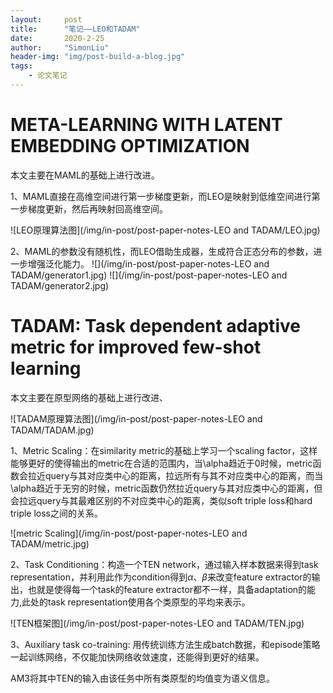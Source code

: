 ```yaml
---
layout:     post
title:      "笔记——LEO和TADAM"
date:       2020-2-25
author:     "SimonLiu"
header-img: "img/post-build-a-blog.jpg"
tags:
    - 论文笔记
---
```

# META-LEARNING WITH LATENT EMBEDDING OPTIMIZATION
本文主要在MAML的基础上进行改进。

1、MAML直接在高维空间进行第一步梯度更新，而LEO是映射到低维空间进行第一步梯度更新，然后再映射回高维空间。


![LEO原理算法图](/img/in-post/post-paper-notes-LEO and TADAM/LEO.jpg)

2、MAML的参数没有随机性，而LEO借助生成器，生成符合正态分布的参数，进一步增强泛化能力。
![](/img/in-post/post-paper-notes-LEO and TADAM/generator1.jpg)
![](/img/in-post/post-paper-notes-LEO and TADAM/generator2.jpg)

# TADAM: Task dependent adaptive metric for improved few-shot learning
本文主要在原型网络的基础上进行改进、

![TADAM原理算法图](/img/in-post/post-paper-notes-LEO and TADAM/TADAM.jpg)


1、Metric Scaling：在similarity metric的基础上学习一个scaling factor，这样能够更好的使得输出的metric在合适的范围内，当\alpha趋近于0时候，metric函数会拉近query与其对应类中心的距离，拉远所有与其不对应类中心的距离，而当\alpha趋近于无穷的时候，metric函数仍然拉近query与其对应类中心的距离，但会拉远query与其最难区别的不对应类中心的距离，类似soft triple loss和hard triple loss之间的关系。

![metric Scaling](/img/in-post/post-paper-notes-LEO and TADAM/metric.jpg)

2、Task Conditioning：构造一个TEN network，通过输入样本数据来得到task representation，并利用此作为condition得到$\alpha$、$\beta$来改变feature extractor的输出，也就是使得每一个task的feature extractor都不一样，具备adaptation的能力,此处的task representation使用各个类原型的平均来表示。

![TEN框架图](/img/in-post/post-paper-notes-LEO and TADAM/TEN.jpg)

3、Auxiliary task co-training: 用传统训练方法生成batch数据，和episode策略一起训练网络，不仅能加快网络收敛速度，还能得到更好的结果。

AM3将其中TEN的输入由该任务中所有类原型的均值变为语义信息。